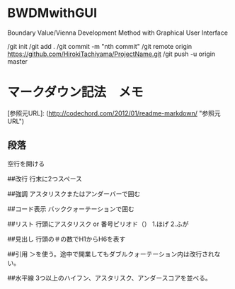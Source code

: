 # BWDMwithGUI

Boundary Value/Vienna Development Method with Graphical User Interface


/git init
/git add .
/git commit -m "nth commit"
/git remote origin https://github.com/HirokiTachiyama/ProjectName.git
/git push -u origin master

# マークダウン記法　メモ  
[参照元URL]: (http://codechord.com/2012/01/readme-markdown/ "参照元URL")

## 段落
空行を開ける

##改行
行末に2つスペース

##強調
アスタリスクまたはアンダーバーで囲む

##コード表示
バッククォーテーションで囲む

##リスト
行頭にアスタリスク or 番号ピリオド（）
1.ほげ
2.ふが

##見出し
行頭の＃の数でH1からH6を表す

##引用
＞を使う。途中で開業してもダブルクォーテーション内は改行されない。

##水平線
3つ以上のハイフン、アスタリスク、アンダースコアを並べる。
